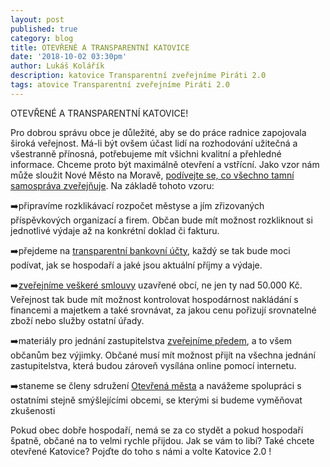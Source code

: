 ```yaml
---
layout: post
published: true
category: blog
title: OTEVŘENÉ A TRANSPARENTNÍ KATOVICE
date: '2018-10-02 03:30pm'
author: Lukáš Kolářík
description: katovice Transparentní zveřejníme Piráti 2.0
tags: atovice Transparentní zveřejníme Piráti 2.0
---
```

OTEVŘENÉ A TRANSPARENTNÍ KATOVICE! 



Pro dobrou správu obce je důležité, aby se do práce radnice zapojovala široká veřejnost. Má-li být ovšem účast lidí na rozhodování užitečná a všestranně přínosná, potřebujeme mít všichni kvalitní a přehledné informace. Chceme proto být maximálně otevření a vstřícní. Jako vzor nám může sloužit Nové Město na Moravě, [podívejte se, co všechno tamní samospráva zveřejňuje](https://otevreno.nmnm.cz/). Na základě tohoto vzoru:



➡️připravíme rozklikávací rozpočet městyse a jím zřizovaných příspěvkových organizací a firem. Občan bude mít možnost rozkliknout si jednotlivé výdaje až na konkrétní doklad či fakturu.



➡️přejdeme na [transparentní bankovní účty](https://bit.ly/2DGUxLv), každý se tak bude moci podívat, jak se hospodaří a jaké jsou aktuální příjmy a výdaje. 



➡️[zveřejníme veškeré smlouvy](https://bit.ly/2xK7Bug) uzavřené obcí, ne jen ty nad 50.000 Kč. Veřejnost tak bude mít možnost kontrolovat hospodárnost nakládání s financemi a majetkem a také srovnávat, za jakou cenu pořizují srovnatelné zboží nebo služby ostatní úřady. 



➡️materiály pro jednání zastupitelstva [zveřejníme předem](https://bit.ly/2xOHrXl), a to všem občanům bez výjimky. Občané musí mít možnost přijít na všechna jednání zastupitelstva, která budou zároveň vysílána online pomocí internetu. 



➡️staneme se členy sdružení [Otevřená města](https://www.otevrenamesta.cz/) a navážeme spolupráci s ostatními stejně smýšlejícími obcemi, se kterými si budeme vyměňovat zkušenosti



Pokud obec dobře hospodaří, nemá se za co stydět a pokud hospodaří špatně, občané na to velmi rychle přijdou. Jak se vám to libí? Také chcete otevřené Katovice? Pojďte do toho s námi a volte Katovice 2.0 !
